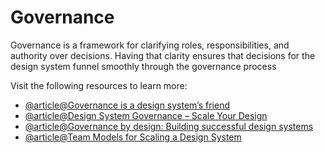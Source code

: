 # Governance

Governance is a framework for clarifying roles, responsibilities, and authority over decisions. Having that clarity ensures that decisions for the design system funnel smoothly through the governance process

Visit the following resources to learn more:

- [@article@Governance is a design system’s friend](https://zeroheight.com/blog/governance-is-a-design-systems-friend)
- [@article@Design System Governance – Scale Your Design](https://www.uxpin.com/studio/blog/design-system-governance/)
- [@article@Governance by design: Building successful design systems](https://rangle.io/blog/governance-by-design-building-successful-design-systems/)
- [@article@Team Models for Scaling a Design System](https://medium.com/eightshapes-llc/team-models-for-scaling-a-design-system-2cf9d03be6a0)
